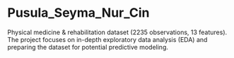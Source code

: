 # Pusula_Seyma_Nur_Cin
Physical medicine &amp; rehabilitation dataset (2235 observations, 13 features). The project focuses on in-depth exploratory data analysis (EDA) and preparing the dataset for potential predictive modeling.
